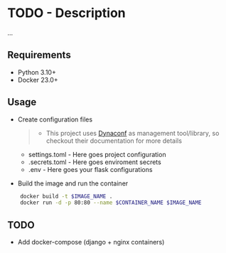 
# TODO - Description

...

## Requirements

- Python 3.10+
- Docker 23.0+

## Usage

- Create configuration files

  > - This project uses [Dynaconf](https://www.dynaconf.com/flask/) as management tool/library, so checkout their documentation for more details

  - settings.toml - Here goes project configuration
  - .secrets.toml - Here goes enviroment secrets
  - .env - Here goes your flask configurations

- Build the image and run the container

```sh
    docker build -t $IMAGE_NAME .
    docker run -d -p 80:80 --name $CONTAINER_NAME $IMAGE_NAME
```

## TODO

- Add docker-compose (django + nginx containers)
